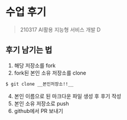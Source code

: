 # 수업 후기
> 210317 AI활용 지능형 서비스 개발 D


## 후기 남기는 법

1. 해당 저장소를 fork
2. fork된 본인 소유 저장소를 clone

  ```bash
  $ git clone __본인저장소!!__
  ```

4. 본인 이름으로 된 마크다운 파일 생성 후 후기 작성
5. 본인 소유 저장소로 push
6. github에서 PR 보내기
